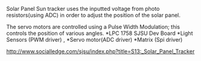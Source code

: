 Solar Panel Sun tracker uses the inputted voltage from photo resistors(using ADC) in order to adjust the position of the solar panel. 

The servo motors are controlled using a Pulse Width Modulation; this controls the position of various angles. 
*LPC 1758 SJSU Dev Board 
*Light Sensors (PWM driver) , 
*Servo motor(ADC driver)
*Matrix (Spi driver) 


http://www.socialledge.com/sjsu/index.php?title=S13:_Solar_Panel_Tracker
 
